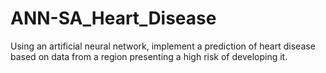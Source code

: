 # ANN-SA_Heart_Disease
Using an artificial neural network, implement a prediction of heart disease based on data from a region presenting a high risk of developing it.
